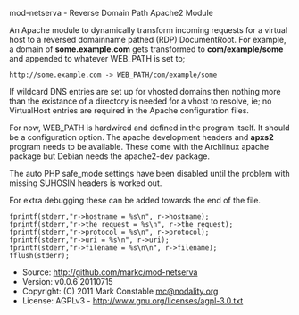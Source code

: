 mod-netserva - Reverse Domain Path Apache2 Module

An Apache module to dynamically transform incoming requests for a virtual
host to a reversed domainname pathed (RDP) DocumentRoot. For example, a
domain of **some.example.com** gets transformed to **com/example/some**
and appended to whatever WEB_PATH is set to;

    http://some.example.com -> WEB_PATH/com/example/some

If wildcard DNS entries are set up for vhosted domains then nothing more
than the existance of a directory is needed for a vhost to resolve, ie;
no VirtualHost entries are required in the Apache configuration files.

For now, WEB_PATH is hardwired and defined in the program itself. It
should be a configuration option. The apache development headers and
**apxs2** program needs to be available. These come with the Archlinux
apache package but Debian needs the apache2-dev package.

The auto PHP safe_mode settings have been disabled until the problem
with missing SUHOSIN headers is worked out.

For extra debugging these can be added towards the end of the file.

    fprintf(stderr,"r->hostname = %s\n", r->hostname);
    fprintf(stderr,"r->the_request = %s\n", r->the_request);
    fprintf(stderr,"r->protocol = %s\n", r->protocol);
    fprintf(stderr,"r->uri = %s\n", r->uri);
    fprintf(stderr,"r->filename = %s\n\n", r->filename);
    fflush(stderr);

* Source: http://github.com/markc/mod-netserva
* Version: v0.0.6 20110715
* Copyright: (C) 2011 Mark Constable mc@nodality.org
* License: AGPLv3 - http://www.gnu.org/licenses/agpl-3.0.txt
